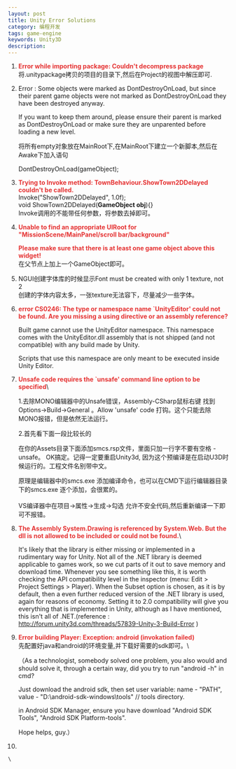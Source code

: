 ```yaml
---
layout: post
title: Unity Error Solutions
category: 编程开发
tags: game-engine
keywords: Unity3D
description: 
---
```


1.  **<span
    style="color:#e53333;">Error while importing package: Couldn't decompress package</span>**\
     将.unitypackage拷贝的项目的目录下,然后在Project的视图中解压即可.

2.  Error :
    Some objects were marked as DontDestroyOnLoad, but since their parent game objects were not marked as DontDestroyOnLoad they have been destroyed anyway.

    If you want to keep them around, please ensure their parent is marked as DontDestroyOnLoad or make sure they are unparented before loading a new level.

    将所有empty对象放在MainRoot下,在MainRoot下建立一个新脚本,然后在Awake下加入语句

    DontDestroyOnLoad(gameObject);

3.  **<span
    style="color:#e53333;">Trying to Invoke method: TownBehaviour.ShowTown2DDelayed couldn't be called.</span>**\
     Invoke("ShowTown2DDelayed", 1.0f);\
     void ShowTown2DDelayed(**GameObject obj**){}\
     Invoke调用的不能带任何参数，将参数去掉即可。

4.  **<span
    style="color:#e53333;">Unable to find an appropriate UIRoot for "MissionScene/MainPanel/scroll bar/background"</span>**

    **<span
    style="color:#e53333;">Please make sure that there is at least one game object above this widget!</span>**\
     在父节点上加上一个GameObject即可。

5.  NGUI创建字体库的时候显示Font must be created with only 1 texture,
    not 2\
     创建的字体内容太多，一张texture无法容下，尽量减少一些字体。

6.  **<span
    style="color:#e53333;">error CS0246: The type or namespace name \`UnityEditor' could not be found. Are you missing a using directive or an assembly reference?</span>** 

    Built game cannot use the UnityEditor namespace. This namespace comes with the UnityEditor.dll assembly that is not shipped (and not compatible) with any build made by Unity.

    Scripts that use this namespace are only meant to be executed inside Unity Editor.

7.  **<span
    style="color:#e53333;">Unsafe code requires the \`unsafe' command line option to be specified</span>**\

    1.去除MONO编辑器中的Unsafe错误，Assembly-CSharp鼠标右键 找到Options-\>Build-\>General 。Allow 'unsafe' code 打钩。这个只能去除MONO报错，但是依然无法运行。

    2.首先看下面一段比较长的 

    在你的Assets目录下面添加smcs.rsp文件，里面只加一行字不要有空格  -unsafe。 OK搞定。记得一定要重启Unity3d, 因为这个预编译是在启动U3D时候运行的。工程文件名别带中文。

    原理是编辑器中的smcs.exe 添加编译命令，也可以在CMD下运行编辑器目录下的smcs.exe  逐个添加，会很累的。\
    \
     VS编译器中在项目-\>属性-\>生成-\>勾选
    允许不安全代码,然后重新编译一下即可不报错。

8.  **<span
    style="color:#e53333;">The Assembly System.Drawing is referenced by System.Web. But the dll is not allowed to be included or could not be found.</span>**\

    It's likely that the library is either missing or implemented in a rudimentary way for Unity. Not all of the .NET library is deemed applicable to games work, so we cut parts of it out to save memory and download time. Whenever you see something like this, it is worth checking the API compatibility level in the inspector (menu: Edit \> Project Settings \> Player). When the Subset option is chosen, as it is by default, then a even further reduced version of the .NET library is used, again for reasons of economy. Setting it to 2.0 compatibility will give you everything that is implemented in Unity, although as I have mentioned, this isn't all of .NET.(reference
    : <http://forum.unity3d.com/threads/57839-Unity-3-Build-Error> )

9.  **<span
    style="color:#e53333;">Error building Player: Exception: android (invokation failed)</span>**\
     先配置好java和android的环境变量,并下载好需要的sdk即可。\

    （As a technologist, somebody solved one problem, you also would and should solve it, through a certain way, did you try to run "android -h" in cmd?

    Just download the android sdk, then set user variable: name - "PATH", value - "D:\\android-sdk-windows\\tools" // tools directory.

    in Android SDK Manager, ensure you have download "Android SDK Tools", "Android SDK Platform-tools".

    Hope helps, guy.）

10.  

    \







